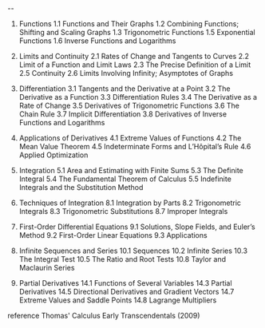 --
1. Functions
1.1 Functions and Their Graphs
1.2 Combining Functions; Shifting and Scaling Graphs
1.3 Trigonometric Functions
1.5 Exponential Functions
1.6 Inverse Functions and Logarithms

2. Limits and Continuity
2.1 Rates of Change and Tangents to Curves
2.2 Limit of a Function and Limit Laws
2.3 The Precise Definition of a Limit
2.5 Continuity
2.6 Limits Involving Infinity; Asymptotes of Graphs

3. Differentiation
3.1 Tangents and the Derivative at a Point
3.2 The Derivative as a Function
3.3 Differentiation Rules
3.4 The Derivative as a Rate of Change
3.5 Derivatives of Trigonometric Functions
3.6 The Chain Rule
3.7 Implicit Differentiation
3.8 Derivatives of Inverse Functions and Logarithms

4. Applications of Derivatives
4.1 Extreme Values of Functions
4.2 The Mean Value Theorem
4.5 Indeterminate Forms and L’Hôpital’s Rule
4.6 Applied Optimization

5. Integration
5.1 Area and Estimating with Finite Sums
5.3 The Definite Integral
5.4 The Fundamental Theorem of Calculus
5.5 Indefinite Integrals and the Substitution Method

8. Techniques of Integration
8.1 Integration by Parts
8.2 Trigonometric Integrals
8.3 Trigonometric Substitutions
8.7 Improper Integrals

9. First-Order Differential Equations
9.1 Solutions, Slope Fields, and Euler’s Method
9.2 First-Order Linear Equations
9.3 Applications

10. Infinite Sequences and Series
10.1 Sequences
10.2 Infinite Series
10.3 The Integral Test
10.5 The Ratio and Root Tests
10.8 Taylor and Maclaurin Series

14. Partial Derivatives
14.1 Functions of Several Variables
14.3 Partial Derivatives
14.5 Directional Derivatives and Gradient Vectors
14.7 Extreme Values and Saddle Points
14.8 Lagrange Multipliers

reference
Thomas' Calculus Early Transcendentals (2009)
